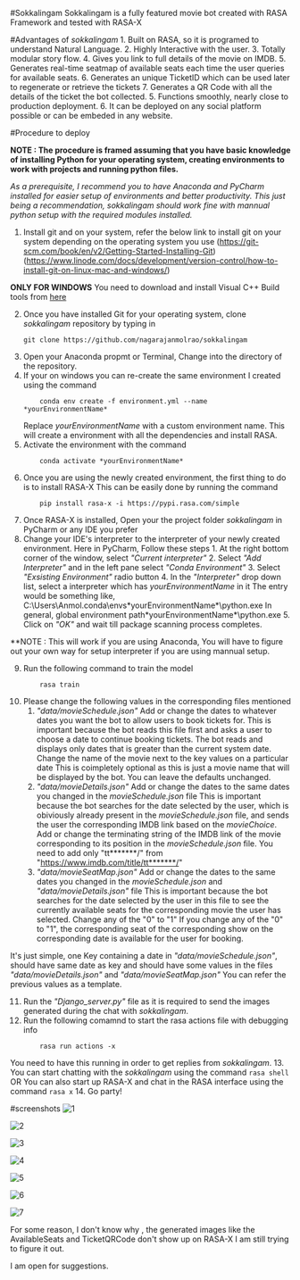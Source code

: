 #Sokkalingam
Sokkalingam is a fully featured movie bot created with RASA Framework and tested with RASA-X

#Advantages of *sokkalingam*
	1. Built on RASA, so it is programed to understand Natural Language.
	2. Highly Interactive with the user.
	3. Totally modular story flow.
	4. Gives you link to full details of the movie on IMDB.
	5. Generates real-time seatmap of available seats each time the user queries for available seats.
	6. Generates an unique TicketID which can be used later to regenerate or retrieve the tickets
	7. Generates a QR Code with all the details of the ticket the bot collected.
	5. Functions smoothly, nearly close to production deployment.
	6. It can be deployed on any social platform possible or can be embeded in any website.
	
#Procedure to deploy

**NOTE : The procedure is framed assuming that you have basic knowledge of installing Python for your operating system, creating environments to work with projects and running python files.**
	
*As a prerequisite, I recommend you to have Anaconda and PyCharm installed for easier setup of environments and better productivity. 
This just being a recommendation, *sokkalingam* should work fine with mannual python setup with the required modules installed.* 
	
1. Install git and on your system, refer the below link to install git on your system depending on the operating system you use
	(https://git-scm.com/book/en/v2/Getting-Started-Installing-Git)
	(https://www.linode.com/docs/development/version-control/how-to-install-git-on-linux-mac-and-windows/)

**ONLY FOR WINDOWS**
	You need to download and install Visual C++ Build tools from [here](https://visualstudio.microsoft.com/visual-cpp-build-tools/)

2. Once you have installed Git for your operating system, clone *sokkalingam* repository by typing in 
	```
	git clone https://github.com/nagarajanmolrao/sokkalingam
	```
3. Open your Anaconda propmt or Terminal, Change into the directory of the repository.
4. If your on windows you can re-create the same environment I created using the command
	```
		conda env create -f environment.yml --name *yourEnvironmentName*
	```
	Replace *yourEnvironmentName* with a custom environment name.
	This will create a environment with all the dependencies and install RASA.
5. Activate the environment with the command 
	```
		conda activate *yourEnvironmentName*
	```
6. Once you are using the newly created environment, the first thing to do is to install RASA-X
This can be easily done by running the command
	```
		pip install rasa-x -i https://pypi.rasa.com/simple
	```
7. Once RASA-X is installed, Open your the project folder *sokkalingam* in PyCharm or any IDE you prefer
8. Change your IDE's interpreter to the interpreter of your newly created environment.
	Here in PyCharm, Follow these steps
		1. At the right bottom corner of the window, select *"Current interpreter"*
		2. Select *"Add Interpreter"* and in the left pane select *"Conda Environment"*
		3. Select *"Exsisting Environment"* radio button
		4. In the *"Interpreter"* drop down list, select a interpreter which has *yourEnvironmentName* in it
			The entry would be something like,
				C:\Users\Anmol\.conda\envs\*yourEnvironmentName*\python.exe
			In general,
				global environment path\*yourEnvironmentName*\python.exe
		5. Click on *"OK"* and wait till package scanning process completes.
		
**NOTE : This will work if you are using Anaconda, You will have to figure out your own way for setup interpreter if you are using mannual setup.

9. Run the following command to train the model
	```
		rasa train
	```
10. Please change the following values in the corresponding files mentioned
	1. *"data/movieSchedule.json"*
		Add or change the dates to whatever dates you want the bot to allow users to book tickets for.
			This is important because the bot reads this file first and asks a user to choose a date to continue booking tickets.
			The bot reads and displays only dates that is greater than the current system date.
		Change the name of the movie next to the key values on a particular date
			This is coimpletely optional as this is just a movie name that will be displayed by the bot.
			You can leave the defaults unchanged.
	2. *"data/movieDetails.json"*
		Add or change the dates to the same dates you changed in the *movieSchedule.json* file
			This is important because the bot searches for the date selected by the user, which is obiviously already present in the *movieSchedule.json* file, and 				sends the user the corresponding IMDB link based on the *movieChoice*.
		Add or change the terminating string of the IMDB link of the movie corresponding to its position in the *movieSchedule.json* file.
			You need to add only "tt*******/" from "https://www.imdb.com/title/tt*******/"
	3. *"data/movieSeatMap.json"*
		Add or change the dates to the same dates you changed in the *movieSchedule.json* and *"data/movieDetails.json"* file
			This is important because the bot searches for the date selected by the user in this file to see the currently available seats for the corresponding 					movie the user has selected.
		Change any of the "0" to "1"
			If you change any of the "0" to "1", the corresponding seat of the corresponding show on the corresponding date is available for the user for booking.
		
It's just simple, one Key containing a date in *"data/movieSchedule.json"*, should have same date as key and should have some values in the files *"data/movieDetails.json"* and *"data/movieSeatMap.json"*
You can refer the previous values as a template.
	
11. Run the *"Django_server.py"* file as it is required to send the images generated during the chat with *sokkalingam*.
12. Run the following comamnd to start the rasa actions file with debugging info
	```
		rasa run actions -x
	```
 You need to have this running in order to get replies from *sokkalingam*.
13. You can start chatting with the *sokkalingam* using the command	
	```
		rasa shell
	```
	OR 
	You can also start up RASA-X and chat in the RASA interface using the command
	```
		rasa x
	```
14. Go party!

#screenshots
![1](Screenshots/1.jpg?raw=true)

![2](Screenshots/2.jpg?raw=true)

![3](Screenshots/3.jpg?raw=true)

![4](Screenshots/4.jpg?raw=true)

![5](Screenshots/5.jpg?raw=true)

![6](Screenshots/6.jpg?raw=true)

![7](Screenshots/7.jpg?raw=true)

	
For some reason, I don't know why , the generated images like the AvailableSeats and TicketQRCode don't show up on RASA-X
I am still trying to figure it out.
	
I am open for suggestions.
	
